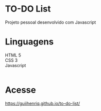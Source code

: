 # TO-DO List
Projeto pessoal desenvolvido com Javascript
# Linguagens
HTML 5<br>
CSS 3<br>
Javascript
<br><br>
# Acesse
<a href="https://guiihenriq.github.io/to-do-list/" target="_blank">https://guiihenriq.github.io/to-do-list/</a>
